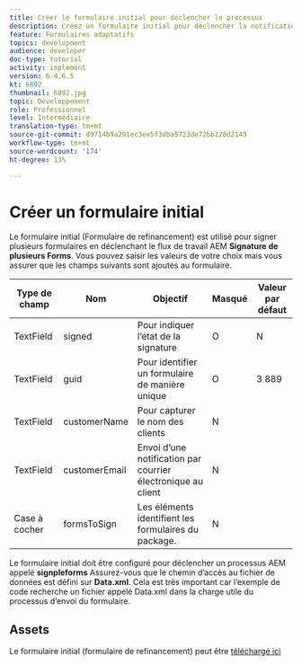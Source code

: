 ```yaml
---
title: Créer le formulaire initial pour déclencher le processus
description: Créez un formulaire initial pour déclencher la notification par courrier électronique pour début du processus de signature.
feature: Formulaires adaptatifs
topics: development
audience: developer
doc-type: tutorial
activity: implement
version: 6.4,6.5
kt: 6892
thumbnail: 6892.jpg
topic: Développement
role: Professionnel
level: Intermédiaire
translation-type: tm+mt
source-git-commit: d9714b9a291ec3ee5f3dba9723de72bb120d2149
workflow-type: tm+mt
source-wordcount: '174'
ht-degree: 13%

---
```



# Créer un formulaire initial

Le formulaire initial (Formulaire de refinancement) est utilisé pour signer plusieurs formulaires en déclenchant le flux de travail AEM **Signature de plusieurs Forms**. Vous pouvez saisir les valeurs de votre choix mais vous assurer que les champs suivants sont ajoutés au formulaire.



| Type de champ | Nom | Objectif | Masqué | Valeur par défaut |
------------------------|---------------------------------------|--------------------|--------|-----------------
| TextField | signed | Pour indiquer l’état de la signature | O | N |
| TextField | guid | Pour identifier un formulaire de manière unique | O | 3 889 |
| TextField | customerName | Pour capturer le nom des clients | N |
| TextField | customerEmail | Envoi d’une notification par courrier électronique au client | N |
| Case à cocher | formsToSign | Les éléments identifient les formulaires du package. | N |



Le formulaire initial doit être configuré pour déclencher un processus AEM appelé **signpleforms**
Assurez-vous que le chemin d’accès au fichier de données est défini sur **Data.xml**. Cela est très important car l’exemple de code recherche un fichier appelé Data.xml dans la charge utile du processus d’envoi du formulaire.

## Assets

Le formulaire initial (formulaire de refinancement) peut être [téléchargé ici](assets/refinance-form.zip)





